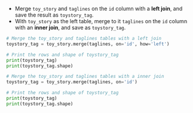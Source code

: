 - Merge `toy_story` and `taglines` on the `id` column with a **left join**, and save the result as `toystory_tag`.
- With `toy_story` as the left table, merge to it `taglines` on the `id` column with an **inner join**, and save as `toystory_tag`.
```Python
# Merge the toy_story and taglines tables with a left join
toystory_tag = toy_story.merge(taglines, on='id', how='left')

# Print the rows and shape of toystory_tag
print(toystory_tag)
print(toystory_tag.shape)

# Merge the toy_story and taglines tables with a inner join
toystory_tag = toy_story.merge(taglines, on='id')

# Print the rows and shape of toystory_tag
print(toystory_tag)
print(toystory_tag.shape)
```